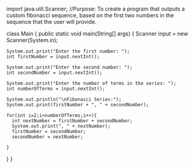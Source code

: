 import java.util.Scanner;
//Purpose: To create a program that outputs a custom fibonacci sequence, based on the first two numbers in the sequence that the user will provide.

class Main {
  public static void main(String[] args) {
    Scanner input = new Scanner(System.in);
    
    System.out.print("Enter the first number: ");
    int firstNumber = input.nextInt();

    System.out.print("Enter the second number: ");
    int secondNumber = input.nextInt();

    System.out.print("Enter the number of terms in the series: ");
    int numberOfTerms = input.nextInt();

    System.out.println("\nFibonacci Series:");
    System.out.print(firstNumber + ", " + secondNumber);

    for(int i=2;i<numberOfTerms;i++){
      int nextNumber = firstNumber + secondNumber;
      System.out.print(", " + nextNumber);
      firstNumber = secondNumber;
      secondNumber = nextNumber;

    }
      
  }
}

